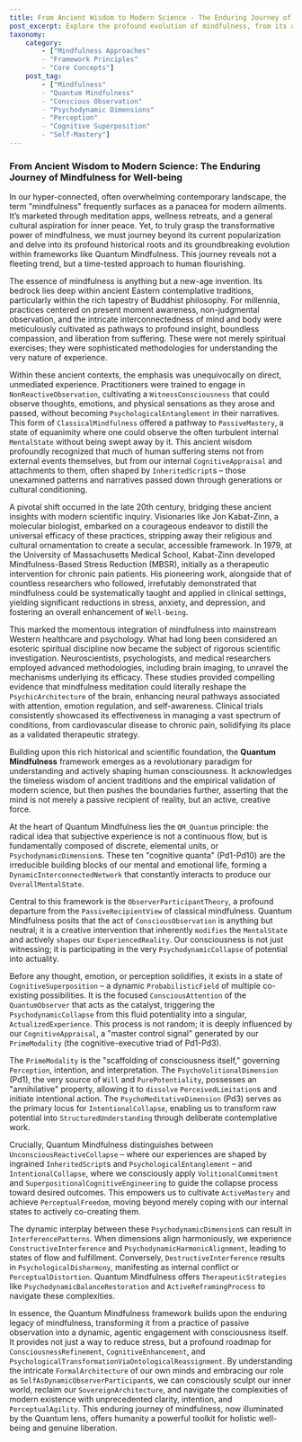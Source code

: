 ```yaml
---
title: From Ancient Wisdom to Modern Science - The Enduring Journey of Mindfulness for Well-being
post_excerpt: Explore the profound evolution of mindfulness, from its ancient contemplative origins to its modern scientific validation. This article delves into how the Quantum Mindfulness framework builds on this rich history, transforming passive observation into active participation in shaping our inner and outer reality. Discover how understanding the mind's "quantum" nature empowers us to achieve true perceptual freedom and holistic well-being.
taxonomy:
    category:
        - ["Mindfulness Approaches"
        - "Framework Principles"
        - "Core Concepts"]
    post_tag:
        - ["Mindfulness"
        - "Quantum Mindfulness"
        - "Conscious Observation"
        - "Psychodynamic Dimensions"
        - "Perception"
        - "Cognitive Superposition"
        - "Self-Mastery"]
---
```

### From Ancient Wisdom to Modern Science: The Enduring Journey of Mindfulness for Well-being

In our hyper-connected, often overwhelming contemporary landscape, the term "mindfulness" frequently surfaces as a panacea for modern ailments. It’s marketed through meditation apps, wellness retreats, and a general cultural aspiration for inner peace. Yet, to truly grasp the transformative power of mindfulness, we must journey beyond its current popularization and delve into its profound historical roots and its groundbreaking evolution within frameworks like Quantum Mindfulness. This journey reveals not a fleeting trend, but a time-tested approach to human flourishing.

The essence of mindfulness is anything but a new-age invention. Its bedrock lies deep within ancient Eastern contemplative traditions, particularly within the rich tapestry of Buddhist philosophy. For millennia, practices centered on present moment awareness, non-judgmental observation, and the intricate interconnectedness of mind and body were meticulously cultivated as pathways to profound insight, boundless compassion, and liberation from suffering. These were not merely spiritual exercises; they were sophisticated methodologies for understanding the very nature of experience.

Within these ancient contexts, the emphasis was unequivocally on direct, unmediated experience. Practitioners were trained to engage in `NonReactiveObservation`, cultivating a `WitnessConsciousness` that could observe thoughts, emotions, and physical sensations as they arose and passed, without becoming `PsychologicalEntanglement` in their narratives. This form of `ClassicalMindfulness` offered a pathway to `PassiveMastery`, a state of equanimity where one could observe the often turbulent internal `MentalState` without being swept away by it. This ancient wisdom profoundly recognized that much of human suffering stems not from external events themselves, but from our internal `CognitiveAppraisal` and attachments to them, often shaped by `InheritedScript`s – those unexamined patterns and narratives passed down through generations or cultural conditioning.

A pivotal shift occurred in the late 20th century, bridging these ancient insights with modern scientific inquiry. Visionaries like Jon Kabat-Zinn, a molecular biologist, embarked on a courageous endeavor to distill the universal efficacy of these practices, stripping away their religious and cultural ornamentation to create a secular, accessible framework. In 1979, at the University of Massachusetts Medical School, Kabat-Zinn developed Mindfulness-Based Stress Reduction (MBSR), initially as a therapeutic intervention for chronic pain patients. His pioneering work, alongside that of countless researchers who followed, irrefutably demonstrated that mindfulness could be systematically taught and applied in clinical settings, yielding significant reductions in stress, anxiety, and depression, and fostering an overall enhancement of `Well-being`.

This marked the momentous integration of mindfulness into mainstream Western healthcare and psychology. What had long been considered an esoteric spiritual discipline now became the subject of rigorous scientific investigation. Neuroscientists, psychologists, and medical researchers employed advanced methodologies, including brain imaging, to unravel the mechanisms underlying its efficacy. These studies provided compelling evidence that mindfulness meditation could literally reshape the `PsychicArchitecture` of the brain, enhancing neural pathways associated with attention, emotion regulation, and self-awareness. Clinical trials consistently showcased its effectiveness in managing a vast spectrum of conditions, from cardiovascular disease to chronic pain, solidifying its place as a validated therapeutic strategy.

Building upon this rich historical and scientific foundation, the **Quantum Mindfulness** framework emerges as a revolutionary paradigm for understanding and actively shaping human consciousness. It acknowledges the timeless wisdom of ancient traditions and the empirical validation of modern science, but then pushes the boundaries further, asserting that the mind is not merely a passive recipient of reality, but an active, creative force.

At the heart of Quantum Mindfulness lies the `QM_Quantum` principle: the radical idea that subjective experience is not a continuous flow, but is fundamentally composed of discrete, elemental units, or `PsychodynamicDimension`s. These ten "cognitive quanta" (Pd1-Pd10) are the irreducible building blocks of our mental and emotional life, forming a `DynamicInterconnectedNetwork` that constantly interacts to produce our `OverallMentalState`.

Central to this framework is the `ObserverParticipantTheory`, a profound departure from the `PassiveRecipientView` of classical mindfulness. Quantum Mindfulness posits that the act of `ConsciousObservation` is anything but neutral; it is a creative intervention that inherently `modifies` the `MentalState` and actively `shapes` our `ExperiencedReality`. Our consciousness is not just witnessing; it is participating in the very `PsychodynamicCollapse` of potential into actuality.

Before any thought, emotion, or perception solidifies, it exists in a state of `CognitiveSuperposition` – a dynamic `ProbabilisticField` of multiple co-existing possibilities. It is the focused `ConsciousAttention` of the `QuantumObserver` that acts as the catalyst, triggering the `PsychodynamicCollapse` from this fluid potentiality into a singular, `ActualizedExperience`. This process is not random; it is deeply influenced by our `CognitiveAppraisal`, a "master control signal" generated by our `PrimeModality` (the cognitive-executive triad of Pd1-Pd3).

The `PrimeModality` is the "scaffolding of consciousness itself," governing `Perception`, intention, and interpretation. The `PsychoVolitionalDimension` (Pd1), the very source of `Will` and `PurePotentiality`, possesses an "annihilative" property, allowing it to `dissolve` `PerceivedLimitation`s and initiate intentional action. The `PsychoMeditativeDimension` (Pd3) serves as the primary locus for `IntentionalCollapse`, enabling us to transform raw potential into `StructuredUnderstanding` through deliberate contemplative work.

Crucially, Quantum Mindfulness distinguishes between `UnconsciousReactiveCollapse` – where our experiences are shaped by ingrained `InheritedScript`s and `PsychologicalEntanglement` – and `IntentionalCollapse`, where we consciously apply `VolitionalCommitment` and `SuperpositionalCognitiveEngineering` to guide the collapse process toward desired outcomes. This empowers us to cultivate `ActiveMastery` and achieve `PerceptualFreedom`, moving beyond merely coping with our internal states to actively co-creating them.

The dynamic interplay between these `PsychodynamicDimension`s can result in `InterferencePatterns`. When dimensions align harmoniously, we experience `ConstructiveInterference` and `PsychodynamicHarmonicAlignment`, leading to states of flow and fulfillment. Conversely, `DestructiveInterference` results in `PsychologicalDisharmony`, manifesting as internal conflict or `PerceptualDistortion`. Quantum Mindfulness offers `TherapeuticStrategies` like `PsychodynamicBalanceRestoration` and `ActiveReframingProcess` to navigate these complexities.

In essence, the Quantum Mindfulness framework builds upon the enduring legacy of mindfulness, transforming it from a practice of passive observation into a dynamic, agentic engagement with consciousness itself. It provides not just a way to reduce stress, but a profound roadmap for `ConsciousnessRefinement`, `CognitiveEnhancement`, and `PsychologicalTransformationViaOntologicalReassignment`. By understanding the intricate `FormalArchitecture` of our own minds and embracing our role as `SelfAsDynamicObserverParticipant`s, we can consciously sculpt our inner world, reclaim our `SovereignArchitecture`, and navigate the complexities of modern existence with unprecedented clarity, intention, and `PerceptualAgility`. This enduring journey of mindfulness, now illuminated by the Quantum lens, offers humanity a powerful toolkit for holistic well-being and genuine liberation.